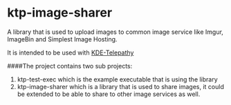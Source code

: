 ktp-image-sharer
================

A library that is used to upload images to common image service like Imgur, ImageBin and Simplest Image Hosting.

It is intended to be used with [KDE-Telepathy](https://en.wikipedia.org/wiki/KDE_Telepathy)

####The project contains two sub projects:

1. ktp-test-exec which is the example executable that is using the library
2. ktp-image-sharer which is a library that is used to share images, it could be extended to be able to share to other image services as well.

